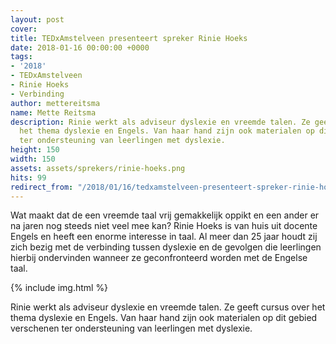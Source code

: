 ```yaml
---
layout: post
cover:
title: TEDxAmstelveen presenteert spreker Rinie Hoeks
date: 2018-01-16 00:00:00 +0000
tags:
- '2018'
- TEDxAmstelveen
- Rinie Hoeks
- Verbinding
author: mettereitsma
name: Mette Reitsma
description: Rinie werkt als adviseur dyslexie en vreemde talen. Ze geeft cursus over
  het thema dyslexie en Engels. Van haar hand zijn ook materialen op dit gebied verschenen
  ter ondersteuning van leerlingen met dyslexie.
height: 150
width: 150
assets: assets/sprekers/rinie-hoeks.png
hits: 99
redirect_from: "/2018/01/16/tedxamstelveen-presenteert-spreker-rinie-hoeks/"
---
```


Wat maakt dat de een vreemde taal vrij gemakkelijk oppikt en een ander er na jaren nog steeds niet veel mee kan?
Rinie Hoeks is van huis uit docente Engels en heeft een enorme interesse in taal. Al meer dan 25 jaar houdt zij zich bezig met de verbinding tussen dyslexie en de gevolgen die leerlingen hierbij ondervinden wanneer ze geconfronteerd worden met de Engelse taal.

{% include img.html %}

Rinie werkt als adviseur dyslexie en vreemde talen. Ze geeft cursus over het thema dyslexie en Engels. Van haar hand zijn ook materialen op dit gebied verschenen ter ondersteuning van leerlingen met dyslexie.
